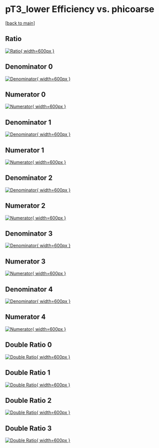 # pT3_lower Efficiency vs. phicoarse

[[back to main](./)]



## Ratio

[![Ratio](../mtv/var/pT3_lower_base_13_-1_eff_phicoarse.png){ width=600px }](../mtv/var/pT3_lower_base_13_-1_eff_phicoarse.pdf)

## Denominator 0

[![Denominator](../mtv/den/pT3_lower_base_13_-1_eff_phicoarse_den0.png){ width=600px }](../mtv/den/pT3_lower_base_13_-1_eff_phicoarse_den0.pdf)

## Numerator 0

[![Numerator](../mtv/num/pT3_lower_base_13_-1_eff_phicoarse_num0.png){ width=600px }](../mtv/num/pT3_lower_base_13_-1_eff_phicoarse_num0.pdf)

## Denominator 1

[![Denominator](../mtv/den/pT3_lower_base_13_-1_eff_phicoarse_den1.png){ width=600px }](../mtv/den/pT3_lower_base_13_-1_eff_phicoarse_den1.pdf)

## Numerator 1

[![Numerator](../mtv/num/pT3_lower_base_13_-1_eff_phicoarse_num1.png){ width=600px }](../mtv/num/pT3_lower_base_13_-1_eff_phicoarse_num1.pdf)

## Denominator 2

[![Denominator](../mtv/den/pT3_lower_base_13_-1_eff_phicoarse_den2.png){ width=600px }](../mtv/den/pT3_lower_base_13_-1_eff_phicoarse_den2.pdf)

## Numerator 2

[![Numerator](../mtv/num/pT3_lower_base_13_-1_eff_phicoarse_num2.png){ width=600px }](../mtv/num/pT3_lower_base_13_-1_eff_phicoarse_num2.pdf)

## Denominator 3

[![Denominator](../mtv/den/pT3_lower_base_13_-1_eff_phicoarse_den3.png){ width=600px }](../mtv/den/pT3_lower_base_13_-1_eff_phicoarse_den3.pdf)

## Numerator 3

[![Numerator](../mtv/num/pT3_lower_base_13_-1_eff_phicoarse_num3.png){ width=600px }](../mtv/num/pT3_lower_base_13_-1_eff_phicoarse_num3.pdf)

## Denominator 4

[![Denominator](../mtv/den/pT3_lower_base_13_-1_eff_phicoarse_den4.png){ width=600px }](../mtv/den/pT3_lower_base_13_-1_eff_phicoarse_den4.pdf)

## Numerator 4

[![Numerator](../mtv/num/pT3_lower_base_13_-1_eff_phicoarse_num4.png){ width=600px }](../mtv/num/pT3_lower_base_13_-1_eff_phicoarse_num4.pdf)

## Double Ratio 0

[![Double Ratio](../mtv/ratio/pT3_lower_base_13_-1_eff_phicoarse_ratio0.png){ width=600px }](../mtv/ratio/pT3_lower_base_13_-1_eff_phicoarse_ratio0.pdf)

## Double Ratio 1

[![Double Ratio](../mtv/ratio/pT3_lower_base_13_-1_eff_phicoarse_ratio1.png){ width=600px }](../mtv/ratio/pT3_lower_base_13_-1_eff_phicoarse_ratio1.pdf)

## Double Ratio 2

[![Double Ratio](../mtv/ratio/pT3_lower_base_13_-1_eff_phicoarse_ratio2.png){ width=600px }](../mtv/ratio/pT3_lower_base_13_-1_eff_phicoarse_ratio2.pdf)

## Double Ratio 3

[![Double Ratio](../mtv/ratio/pT3_lower_base_13_-1_eff_phicoarse_ratio3.png){ width=600px }](../mtv/ratio/pT3_lower_base_13_-1_eff_phicoarse_ratio3.pdf)

